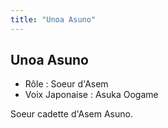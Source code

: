 ```yaml
---
title: "Unoa Asuno"
---
```


Unoa Asuno
----------


- Rôle : Soeur d'Asem  
- Voix Japonaise : Asuka Oogame


Soeur cadette d'Asem Asuno.

